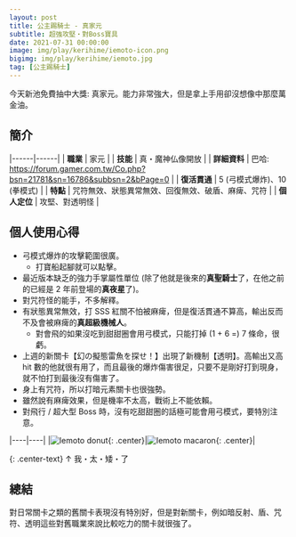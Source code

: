 ```yaml
---
layout: post
title: 公主踢騎士 - 真家元
subtitle: 超強攻堅‧對Boss寶具
date: 2021-07-31 00:00:00
image: img/play/kerihime/iemoto-icon.png
bigimg: img/play/kerihime/iemoto.jpg
tag: [公主踢騎士]
---
```


今天新池免費抽中大獎: 真家元。能力非常強大，但是拿上手用卻沒想像中那麼萬金油。

## 簡介

|------|------|
| **職業** | 家元 |
| **技能** | 真・魔神仏像開放 |
| **詳細資料** | 巴哈: <https://forum.gamer.com.tw/Co.php?bsn=21781&sn=16786&subbsn=2&bPage=0> |
| **復活貫通** | 5 (弓模式爆炸)、10 (拳模式) |
| **特點** | 咒符無效、狀態異常無效、回復無效、破盾、麻痺、咒符 |
| **個人定位** | 攻堅、對透明怪 |

## 個人使用心得

- 弓模式爆炸的攻擊範圍很廣。
  - 打寶船起腳就可以點擊。
- 最近版本缺乏的強力手掌屬性單位 (除了他就是後來的**真聖騎士**了，在他之前的已經是 2 年前登場的**真夜星**了)。
- 對咒符怪的能手，不多解釋。
- 有狀態異常無效，打 SSS 紅關不怕被麻痺，但是復活貫通不算高，輸出反而不及會被麻痺的**真超級機械人**。
  - 對會飛的如果沒吃到甜甜圈會用弓模式，只能打掉 (1 + 6 =) 7 條命，很虧。
- 上週的新關卡【幻の擬態雷魚を探せ！】出現了新機制【透明】。高輸出又高 hit 數的他就很有用了，而且最後的爆炸傷害很足，只要不是剛好打到現身，就不怕打到最後沒有傷害了。
- 身上有咒符，所以打暗元素關卡也很強勢。
- 雖然說有麻痺效果，但是機率不太高，戰術上不能依賴。
- 對飛行 / 超大型 Boss 時，沒有吃甜甜圈的話極可能會用弓模式，要特別注意。

|----|----|
|![Iemoto donut](../img/play/kerihime/iemoto-donut.jpg){: .center}|![Iemoto macaron](../img/play/kerihime/iemoto-macaron.jpg){: .center}|

{: .center-text}
↑ 我・太・矮・了

## 總結

對日常關卡之類的舊關卡表現沒有特別好，但是對新關卡，例如暗反射、盾、咒符、透明這些對舊職業來說比較吃力的關卡就很強了。
